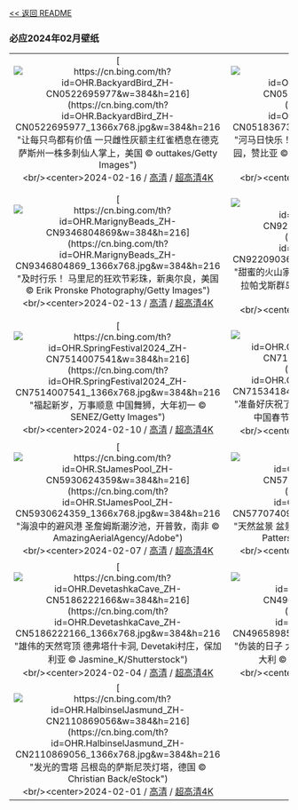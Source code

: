[<< 返回 README](../../README.md)
### 必应2024年02月壁纸
||||
|:---:|:---:|:---:|
|[![https://cn.bing.com/th?id=OHR.BackyardBird_ZH-CN0522695977&w=384&h=216](https://cn.bing.com/th?id=OHR.BackyardBird_ZH-CN0522695977_1366x768.jpg&w=384&h=216 "让每只鸟都有价值&#10;一只雌性灰额主红雀栖息在德克萨斯州一株多刺仙人掌上，美国&#10;© outtakes/Getty Images")](https://cn.bing.com/search?q=%e7%81%b0%e9%a2%9d%e4%b8%bb%e7%ba%a2%e9%9b%80&form=hpcapt&mkt=zh-cn&filters=HpDate:"20240215_1600")<br/><center>2024-02-16 / [高清](https://cn.bing.com/th?id=OHR.BackyardBird_ZH-CN0522695977_1920x1200.jpg&w=1920&h=1200) / [超高清4K](https://cn.bing.com/th?id=OHR.BackyardBird_ZH-CN0522695977_UHD.jpg&w=3840&h=2160)<center/>|[![https://cn.bing.com/th?id=OHR.HippopotamusDay_ZH-CN0518367336&w=384&h=216](https://cn.bing.com/th?id=OHR.HippopotamusDay_ZH-CN0518367336_1366x768.jpg&w=384&h=216 "河马日快乐！&#10;河马妈妈和小河马，南卢安瓜国家公园，赞比亚&#10;© Nature Picture Library/Alamy Stock Photo")](https://cn.bing.com/search?q=%e6%b2%b3%e9%a9%ac&form=hpcapt&mkt=zh-cn&filters=HpDate:"20240214_1600")<br/><center>2024-02-15 / [高清](https://cn.bing.com/th?id=OHR.HippopotamusDay_ZH-CN0518367336_1920x1200.jpg&w=1920&h=1200) / [超高清4K](https://cn.bing.com/th?id=OHR.HippopotamusDay_ZH-CN0518367336_UHD.jpg&w=3840&h=2160)<center/>|[![https://cn.bing.com/th?id=OHR.BowingCrane_ZH-CN0143761293&w=384&h=216](https://cn.bing.com/th?id=OHR.BowingCrane_ZH-CN0143761293_1366x768.jpg&w=384&h=216 "更好地在一起&#10;丹顶鹤向伴侣鞠躬，北海道，日本&#10;© Steve Bloom Images/Alamy Stock Photo")](https://cn.bing.com/search?q=%e6%83%85%e4%ba%ba%e8%8a%82&form=hpcapt&mkt=zh-cn&filters=HpDate:"20240213_1600")<br/><center>2024-02-14 / [高清](https://cn.bing.com/th?id=OHR.BowingCrane_ZH-CN0143761293_1920x1200.jpg&w=1920&h=1200) / [超高清4K](https://cn.bing.com/th?id=OHR.BowingCrane_ZH-CN0143761293_UHD.jpg&w=3840&h=2160)<center/>|
|[![https://cn.bing.com/th?id=OHR.MarignyBeads_ZH-CN9346804869&w=384&h=216](https://cn.bing.com/th?id=OHR.MarignyBeads_ZH-CN9346804869_1366x768.jpg&w=384&h=216 "及时行乐！&#10;马里尼的狂欢节彩珠，新奥尔良，美国&#10;© Erik Pronske Photography/Getty Images")](https://cn.bing.com/search?q=%e9%a9%ac%e8%92%82%c2%b7%e6%a0%bc%e6%8b%89%e6%96%af%e7%8b%82%e6%ac%a2%e8%8a%82&form=hpcapt&mkt=zh-cn&filters=HpDate:"20240212_1600")<br/><center>2024-02-13 / [高清](https://cn.bing.com/th?id=OHR.MarignyBeads_ZH-CN9346804869_1920x1200.jpg&w=1920&h=1200) / [超高清4K](https://cn.bing.com/th?id=OHR.MarignyBeads_ZH-CN9346804869_UHD.jpg&w=3840&h=2160)<center/>|[![https://cn.bing.com/th?id=OHR.GiantTortoise_ZH-CN9220903689&w=384&h=216](https://cn.bing.com/th?id=OHR.GiantTortoise_ZH-CN9220903689_1366x768.jpg&w=384&h=216 "甜蜜的火山家园&#10;阿尔塞多火山象龟, 伊莎贝拉岛, 加拉帕戈斯群岛，厄瓜多尔&#10;© Tui De Roy/Minden Pictures")](https://cn.bing.com/search?q=%e5%8a%a0%e6%8b%89%e5%b8%95%e6%88%88%e6%96%af%e7%be%a4%e5%b2%9b&form=hpcapt&mkt=zh-cn&filters=HpDate:"20240211_1600")<br/><center>2024-02-12 / [高清](https://cn.bing.com/th?id=OHR.GiantTortoise_ZH-CN9220903689_1920x1200.jpg&w=1920&h=1200) / [超高清4K](https://cn.bing.com/th?id=OHR.GiantTortoise_ZH-CN9220903689_UHD.jpg&w=3840&h=2160)<center/>|[![https://cn.bing.com/th?id=OHR.FolegandrosGreece_ZH-CN7803666477&w=384&h=216](https://cn.bing.com/th?id=OHR.FolegandrosGreece_ZH-CN7803666477_1366x768.jpg&w=384&h=216 "地球上的极乐世界&#10;乔拉岛，福莱甘兹罗斯岛，基克拉泽斯群岛, 希腊&#10;© Francesco Riccardo Iacomino/Getty Images")](https://cn.bing.com/search?q=%e5%b8%8c%e8%85%8a%e7%a6%8f%e8%8e%b1%e7%94%98%e5%85%b9%e7%bd%97%e6%96%af%e5%b2%9b&form=hpcapt&mkt=zh-cn&filters=HpDate:"20240210_1600")<br/><center>2024-02-11 / [高清](https://cn.bing.com/th?id=OHR.FolegandrosGreece_ZH-CN7803666477_1920x1200.jpg&w=1920&h=1200) / [超高清4K](https://cn.bing.com/th?id=OHR.FolegandrosGreece_ZH-CN7803666477_UHD.jpg&w=3840&h=2160)<center/>|
|[![https://cn.bing.com/th?id=OHR.SpringFestival2024_ZH-CN7514007541&w=384&h=216](https://cn.bing.com/th?id=OHR.SpringFestival2024_ZH-CN7514007541_1366x768.jpg&w=384&h=216 "福起新岁，万事顺意&#10;中国舞狮，大年初一&#10;© SENEZ/Getty Images")](https://cn.bing.com/search?q=%e6%98%a5%e8%8a%82&form=hpcapt&mkt=zh-cn&filters=HpDate:"20240209_1600")<br/><center>2024-02-10 / [高清](https://cn.bing.com/th?id=OHR.SpringFestival2024_ZH-CN7514007541_1920x1200.jpg&w=1920&h=1200) / [超高清4K](https://cn.bing.com/th?id=OHR.SpringFestival2024_ZH-CN7514007541_UHD.jpg&w=3840&h=2160)<center/>|[![https://cn.bing.com/th?id=OHR.ChineseNewYearEve2024_ZH-CN7153418405&w=384&h=216](https://cn.bing.com/th?id=OHR.ChineseNewYearEve2024_ZH-CN7153418405_1366x768.jpg&w=384&h=216 "准备好庆祝了吗？&#10;灯光秀点亮夜幕中的西安城墙，中国春节&#10;© Eastimages/Getty Images")](https://cn.bing.com/search?q=%e9%99%a4%e5%a4%95%e5%a4%9c&form=hpcapt&mkt=zh-cn&filters=HpDate:"20240208_1600")<br/><center>2024-02-09 / [高清](https://cn.bing.com/th?id=OHR.ChineseNewYearEve2024_ZH-CN7153418405_1920x1200.jpg&w=1920&h=1200) / [超高清4K](https://cn.bing.com/th?id=OHR.ChineseNewYearEve2024_ZH-CN7153418405_UHD.jpg&w=3840&h=2160)<center/>|[![https://cn.bing.com/th?id=OHR.MtHoodOregon_ZH-CN6068357532&w=384&h=216](https://cn.bing.com/th?id=OHR.MtHoodOregon_ZH-CN6068357532_1366x768.jpg&w=384&h=216 "沉睡的巨人&#10;胡德山，俄勒冈州，美国&#10;© Inigo Cia/Getty Images")](https://cn.bing.com/search?q=%e8%83%a1%e5%be%b7%e5%b1%b1&form=hpcapt&mkt=zh-cn&filters=HpDate:"20240207_1600")<br/><center>2024-02-08 / [高清](https://cn.bing.com/th?id=OHR.MtHoodOregon_ZH-CN6068357532_1920x1200.jpg&w=1920&h=1200) / [超高清4K](https://cn.bing.com/th?id=OHR.MtHoodOregon_ZH-CN6068357532_UHD.jpg&w=3840&h=2160)<center/>|
|[![https://cn.bing.com/th?id=OHR.StJamesPool_ZH-CN5930624359&w=384&h=216](https://cn.bing.com/th?id=OHR.StJamesPool_ZH-CN5930624359_1366x768.jpg&w=384&h=216 "海浪中的避风港&#10;圣詹姆斯潮汐池，开普敦，南非&#10;© AmazingAerialAgency/Adobe")](https://cn.bing.com/search?q=%e5%bc%80%e6%99%ae%e6%95%a6&form=hpcapt&mkt=zh-cn&filters=HpDate:"20240206_1600")<br/><center>2024-02-07 / [高清](https://cn.bing.com/th?id=OHR.StJamesPool_ZH-CN5930624359_1920x1200.jpg&w=1920&h=1200) / [超高清4K](https://cn.bing.com/th?id=OHR.StJamesPool_ZH-CN5930624359_UHD.jpg&w=3840&h=2160)<center/>|[![https://cn.bing.com/th?id=OHR.LakeTahoeRock_ZH-CN5770740919&w=384&h=216](https://cn.bing.com/th?id=OHR.LakeTahoeRock_ZH-CN5770740919_1366x768.jpg&w=384&h=216 "天然盆景&#10;盆景岩，太浩湖，内华达州，美国&#10;© Jim Patterson/Tandem Stills + Motion")](https://cn.bing.com/search?q=%e5%a4%aa%e6%b5%a9%e6%b9%96&form=hpcapt&mkt=zh-cn&filters=HpDate:"20240205_1600")<br/><center>2024-02-06 / [高清](https://cn.bing.com/th?id=OHR.LakeTahoeRock_ZH-CN5770740919_1920x1200.jpg&w=1920&h=1200) / [超高清4K](https://cn.bing.com/th?id=OHR.LakeTahoeRock_ZH-CN5770740919_UHD.jpg&w=3840&h=2160)<center/>|[![https://cn.bing.com/th?id=OHR.LakeBledSunrise_ZH-CN5580697031&w=384&h=216](https://cn.bing.com/th?id=OHR.LakeBledSunrise_ZH-CN5580697031_1366x768.jpg&w=384&h=216 "唤醒沉睡的湖泊&#10;从奥索伊尼察观景点看日出时的布莱德湖，斯洛文尼亚&#10;© Rasica/Getty Images")](https://cn.bing.com/search?q=%e5%b8%83%e8%8e%b1%e5%be%b7%e6%b9%96&form=hpcapt&mkt=zh-cn&filters=HpDate:"20240204_1600")<br/><center>2024-02-05 / [高清](https://cn.bing.com/th?id=OHR.LakeBledSunrise_ZH-CN5580697031_1920x1200.jpg&w=1920&h=1200) / [超高清4K](https://cn.bing.com/th?id=OHR.LakeBledSunrise_ZH-CN5580697031_UHD.jpg&w=3840&h=2160)<center/>|
|[![https://cn.bing.com/th?id=OHR.DevetashkaCave_ZH-CN5186222166&w=384&h=216](https://cn.bing.com/th?id=OHR.DevetashkaCave_ZH-CN5186222166_1366x768.jpg&w=384&h=216 "雄伟的天然穹顶&#10;德弗塔什卡洞, Devetaki村庄，保加利亚&#10;© Jasmine_K/Shutterstock")](https://cn.bing.com/search?q=%e4%bf%9d%e5%8a%a0%e5%88%a9%e4%ba%9a%e5%be%b7%e5%bc%97%e5%a1%94%e4%bb%80%e5%8d%a1%e6%b4%9e&form=hpcapt&mkt=zh-cn&filters=HpDate:"20240203_1600")<br/><center>2024-02-04 / [高清](https://cn.bing.com/th?id=OHR.DevetashkaCave_ZH-CN5186222166_1920x1200.jpg&w=1920&h=1200) / [超高清4K](https://cn.bing.com/th?id=OHR.DevetashkaCave_ZH-CN5186222166_UHD.jpg&w=3840&h=2160)<center/>|[![https://cn.bing.com/th?id=OHR.VeniceCarnival_ZH-CN4965898587&w=384&h=216](https://cn.bing.com/th?id=OHR.VeniceCarnival_ZH-CN4965898587_1366x768.jpg&w=384&h=216 "伪装的日子&#10;大运河与安康圣母大教堂，威尼斯，意大利&#10;© Rudy Balasko/Getty Images")](https://cn.bing.com/search?q=%e5%a8%81%e5%b0%bc%e6%96%af%e7%8b%82%e6%ac%a2%e8%8a%82&form=hpcapt&mkt=zh-cn&filters=HpDate:"20240202_1600")<br/><center>2024-02-03 / [高清](https://cn.bing.com/th?id=OHR.VeniceCarnival_ZH-CN4965898587_1920x1200.jpg&w=1920&h=1200) / [超高清4K](https://cn.bing.com/th?id=OHR.VeniceCarnival_ZH-CN4965898587_UHD.jpg&w=3840&h=2160)<center/>|[![https://cn.bing.com/th?id=OHR.AlpineMarmot_ZH-CN3818584615&w=384&h=216](https://cn.bing.com/th?id=OHR.AlpineMarmot_ZH-CN3818584615_1366x768.jpg&w=384&h=216 "菲尔会看到它的影子吗?&#10;从洞穴中探出头的土拨鼠&#10;© Scacciamosche/Getty Images")](https://cn.bing.com/search?q=%e5%9c%9f%e6%8b%a8%e9%bc%a0%e6%97%a5&form=hpcapt&mkt=zh-cn&filters=HpDate:"20240201_1600")<br/><center>2024-02-02 / [高清](https://cn.bing.com/th?id=OHR.AlpineMarmot_ZH-CN3818584615_1920x1200.jpg&w=1920&h=1200) / [超高清4K](https://cn.bing.com/th?id=OHR.AlpineMarmot_ZH-CN3818584615_UHD.jpg&w=3840&h=2160)<center/>|
|[![https://cn.bing.com/th?id=OHR.HalbinselJasmund_ZH-CN2110869056&w=384&h=216](https://cn.bing.com/th?id=OHR.HalbinselJasmund_ZH-CN2110869056_1366x768.jpg&w=384&h=216 "发光的雪塔&#10;吕根岛的萨斯尼茨灯塔，德国&#10;© Christian Back/eStock")](https://cn.bing.com/search?q=%e5%90%95%e6%a0%b9%e5%b2%9b&form=hpcapt&mkt=zh-cn&filters=HpDate:"20240131_1600")<br/><center>2024-02-01 / [高清](https://cn.bing.com/th?id=OHR.HalbinselJasmund_ZH-CN2110869056_1920x1200.jpg&w=1920&h=1200) / [超高清4K](https://cn.bing.com/th?id=OHR.HalbinselJasmund_ZH-CN2110869056_UHD.jpg&w=3840&h=2160)<center/>